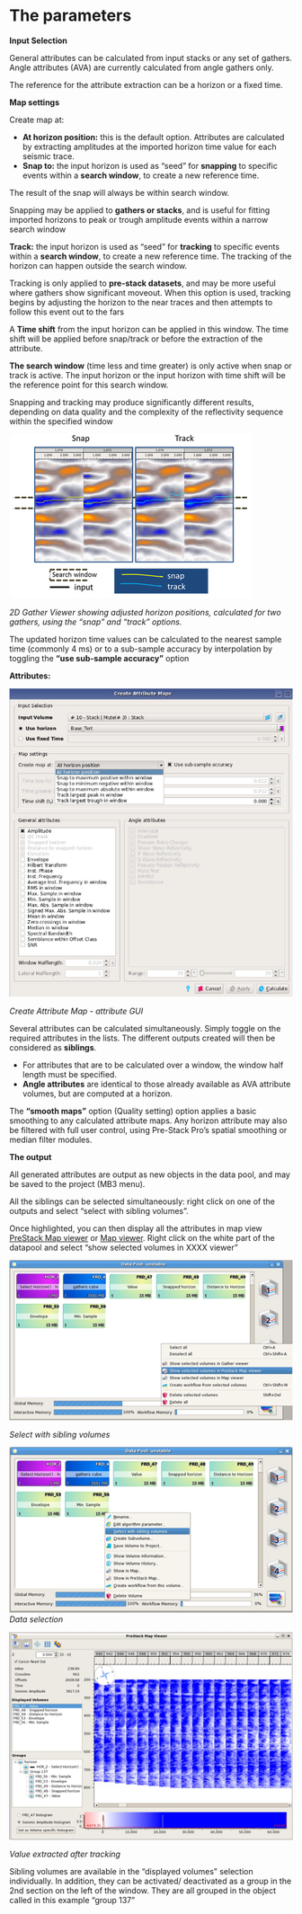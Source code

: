 # The parameters

**Input Selection**

General attributes can be calculated from input stacks or any set of gathers. Angle attributes \(AVA\) are currently calculated from angle gathers only.

The reference for the attribute extraction can be a horizon or a fixed time.

**Map settings**

Create map at:

* **At horizon position:** this is the default option. Attributes are calculated by extracting amplitudes at the imported horizon time value for each seismic trace.
* **Snap to:** the input horizon is used as “seed” for **snapping** to specific events within a **search window**, to create a new reference time.

The result of the snap will always be within search window.

Snapping may be applied to **gathers or stacks**, and is useful for fitting imported horizons to peak or trough amplitude events within a narrow search window

**Track:** the input horizon is used as “seed” for **tracking** to specific events within a **search window**, to create a new reference time. The tracking of the horizon can happen outside the search window.

Tracking is only applied to **pre-stack datasets**, and may be more useful where gathers show significant moveout. When this option is used, tracking begins by adjusting the horizon to the near traces and then attempts to follow this event out to the fars

A **Time shift** from the input horizon can be applied in this window. The time shift will be applied before snap/track or before the extraction of the attribute.

**The search window** \(time less and time greater\) is only active when snap or track is active. The input horizon or the input horizon with time shift will be the reference point for this search window.

Snapping and tracking may produce significantly different results, depending on data quality and the complexity of the reflectivity sequence within the specified window

![](../../../.gitbook/assets/183_interpretation.png)

_2D Gather Viewer showing adjusted horizon positions, calculated for two gathers, using the “snap” and “track” options._

The updated horizon time values can be calculated to the nearest sample time \(commonly 4 ms\) or to a sub-sample accuracy by interpolation by toggling the **“use sub-sample accuracy”** option

**Attributes:**

![](../../../.gitbook/assets/create_maps.png)

_Create Attribute Map - attribute GUI_

Several attributes can be calculated simultaneously. Simply toggle on the required attributes in the lists. The different outputs created will then be considered as **siblings**.

* For attributes that are to be calculated over a window, the window half length must be specified.  
* **Angle attributes** are identical to those already available as AVA attribute volumes, but are computed at a horizon. 

The **“smooth maps”** option \(Quality setting\) option applies a basic smoothing to any calculated attribute maps. Any horizon attribute may also be filtered with full user control, using Pre-Stack Pro’s spatial smoothing or median filter modules.

**The output**

All generated attributes are output as new objects in the data pool, and may be saved to the project \(MB3 menu\).

All the siblings can be selected simultaneously: right click on one of the outputs and select “select with sibling volumes”.

Once highlighted, you can then display all the attributes in map view [PreStack Map viewer](../../../viewers/2d_prestack_map_viewer.md) or [Map viewer](../../../viewers/readme.6/). Right click on the white part of the datapool and select “show selected volumes in XXXX viewer”

![](../../../.gitbook/assets/185_interpretation.png)

_Select with sibling volumes_

![](../../../.gitbook/assets/186_interpretation.png)  
_Data selection_

![](../../../.gitbook/assets/187_interpretation.png)

_Value extracted after tracking_

Sibling volumes are available in the “displayed volumes” selection individually. In addition, they can be activated/ deactivated as a group in the 2nd section on the left of the window. They are all grouped in the object called in this example “group 137”

